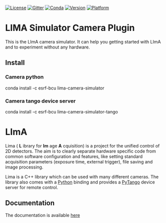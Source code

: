 [![License](https://img.shields.io/github/license/esrf-bliss/lima.svg?style=flat)](https://opensource.org/licenses/GPL-3.0)
[![Gitter](https://img.shields.io/gitter/room/esrf-bliss/lima.svg?style=flat)](https://gitter.im/esrf-bliss/LImA)
[![Conda](https://img.shields.io/conda/dn/esrf-bcu/lima-camera-simulator.svg?style=flat)](https://anaconda.org/esrf-bcu)
[![Version](https://img.shields.io/conda/vn/esrf-bcu/lima-camera-simulator.svg?style=flat)](https://anaconda.org/esrf-bcu)
[![Platform](https://img.shields.io/conda/pn/esrf-bcu/lima-camera-simulator.svg?style=flat)](https://anaconda.org/esrf-bcu)

# LIMA Simulator Camera Plugin

This is the LImA camera simulator. It can help you getting started with LImA and to experiment without any hardware.

## Install

### Camera python

conda install -c esrf-bcu lima-camera-simulator

### Camera tango device server

conda install -c esrf-bcu lima-camera-simulator-tango


# LImA

Lima ( **L** ibrary for **Im** age **A** cquisition) is a project for the unified control of 2D detectors. The aim is to clearly separate hardware specific code from common software configuration and features, like setting standard acquisition parameters (exposure time, external trigger), file saving and image processing.

Lima is a C++ library which can be used with many different cameras. The library also comes with a [Python](http://python.org) binding and provides a [PyTango](http://pytango.readthedocs.io/en/stable/) device server for remote control.

## Documentation

The documentation is available [here](https://lima1.readthedocs.io/)

